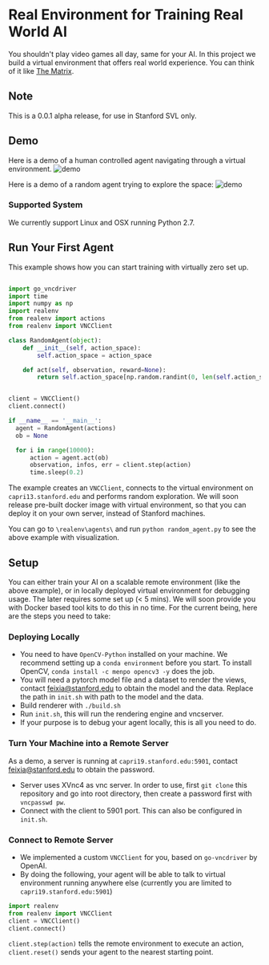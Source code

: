 # Real Environment for Training Real World AI
You shouldn't play video games all day, same for your AI. In this project we build a virtual environment that offers real world experience. You can think of it like [The Matrix](https://www.youtube.com/watch?v=3Ep_rnYweaI).

## Note
This is a 0.0.1 alpha release, for use in Stanford SVL only. 

## Demo

Here is a demo of a human controlled agent navigating through a virtual environment. 
![demo](https://github.com/fxia22/realenv/blob/full_environment2/misc/example.gif)

Here is a demo of a random agent trying to explore the space:
![demo](https://github.com/fxia22/realenv/blob/full_environment2/misc/example2.gif)

### Supported System
We currently support Linux and OSX running Python 2.7.

## Run Your First Agent

This example shows how you can start training with virtually zero set up.

```python

import go_vncdriver
import time
import numpy as np
import realenv
from realenv import actions
from realenv import VNCClient

class RandomAgent(object):
    def __init__(self, action_space):
        self.action_space = action_space

    def act(self, observation, reward=None):
        return self.action_space[np.random.randint(0, len(self.action_space))]


client = VNCClient()
client.connect()

if __name__ == '__main__':
  agent = RandomAgent(actions)
  ob = None

  for i in range(10000):
      action = agent.act(ob)
      observation, infos, err = client.step(action)
      time.sleep(0.2)


```

The example creates an `VNCClient`, connects to the virtual environment on `capri13.stanford.edu` and performs random exploration. We will soon release pre-built docker image with virtual environment, so that you can deploy it on your own server, instead of Stanford machines.

You can go to `\realenv\agents\` and run `python random_agent.py` to see the above example with visualization.

## Setup 

You can either train your AI on a scalable remote environment (like the above example), or in locally deployed virtual environment for debugging usage. The later requires some set up (< 5 mins). We will soon provide you with Docker based tool kits to do this in no time. For the current being, here are the steps you need to take:

### Deploying Locally
- You need to have `OpenCV-Python` installed on your machine. We recommend setting up a `conda environment` before you start. To install OpenCV, `conda install -c menpo opencv3 -y` does the job.
- You will need a pytorch model file and a dataset to render the views, contact feixia@stanford.edu to obtain the model and the data. Replace the path in `init.sh` with path to the model and the data.
- Build renderer with `./build.sh`
- Run `init.sh`, this will run the rendering engine and vncserver.
- If your purpose is to debug your agent locally, this is all you need to do.

### Turn Your Machine into a Remote Server
As a demo, a server is running at `capri19.stanford.edu:5901`, contact feixia@stanford.edu to obtain the password. 
- Server uses XVnc4 as vnc server. In order to use, first `git clone` this repository and go into root directory, then create a password first with `vncpasswd pw`.
- Connect with the client to 5901 port. This can also be configured in `init.sh`.


### Connect to Remote Server
- We implemented a custom `VNCClient` for you, based on `go-vncdriver` by OpenAI.
- By doing the following, your agent will be able to talk to virtual environment running anywhere else (currently you are limited to `capri19.stanford.edu:5901`)
```python
import realenv
from realenv import VNCClient
client = VNCClient()
client.connect()
```
`client.step(action)` tells the remote environment to execute an action, `client.reset()` sends your agent to the nearest starting point.
